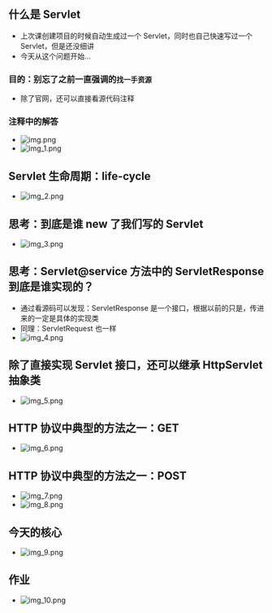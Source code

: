 ## 什么是 Servlet
- 上次课创建项目的时候自动生成过一个 Servlet，同时也自己快速写过一个 Servlet，但是还没细讲
- 今天从这个问题开始...

### 目的：别忘了之前一直强调的`找一手资源`
- 除了官网，还可以直接看源代码注释

### 注释中的解答
- ![img.png](img.png)
- ![img_1.png](img_1.png)

## Servlet 生命周期：life-cycle
- ![img_2.png](img_2.png)

## 思考：到底是谁 new 了我们写的 Servlet
- ![img_3.png](img_3.png)

## 思考：Servlet@service 方法中的 ServletResponse 到底是谁实现的？
- 通过看源码可以发现：ServletResponse 是一个接口，根据以前的只是，传进来的一定是具体的实现类
- 同理：ServletRequest 也一样
- ![img_4.png](img_4.png)

## 除了直接实现 Servlet 接口，还可以继承 HttpServlet 抽象类
- ![img_5.png](img_5.png)

## HTTP 协议中典型的方法之一：GET
- ![img_6.png](img_6.png)

## HTTP 协议中典型的方法之一：POST
- ![img_7.png](img_7.png)
- ![img_8.png](img_8.png)

## 今天的核心
- ![img_9.png](img_9.png)

## 作业
- ![img_10.png](img_10.png)